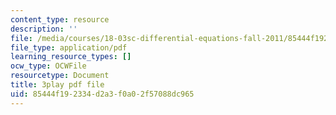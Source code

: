 ```yaml
---
content_type: resource
description: ''
file: /media/courses/18-03sc-differential-equations-fall-2011/85444f192334d2a3f0a02f57088dc965_zreI4HllD80.pdf
file_type: application/pdf
learning_resource_types: []
ocw_type: OCWFile
resourcetype: Document
title: 3play pdf file
uid: 85444f19-2334-d2a3-f0a0-2f57088dc965
---
```


